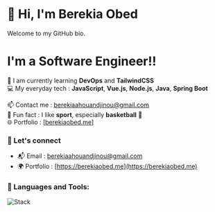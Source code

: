 # 👋 Hi, I'm Berekia Obed
Welcome to my GitHub bio.

# I'm a Software Engineer!! 

🌱 I am currently learning **DevOps** and **TailwindCSS**  
💻 My everyday tech : **JavaScript**, **Vue.js**, **Node.js**, **Java**, **Spring Boot**

📫 Contact me : [berekiaahouandjinou@gmail.com](mailto:berekiaahouandjinou@gmail.com)  
🏀 Fun fact : I like **sport**, especially **basketball** 🏀  
🌐 Portfolio : [[berekiaobed.me](https://berekiaobed.vercel.app/)]

### 💬 Let's connect

- 📬 Email : [berekiaahouandjinou@gmail.com](mailto:berekiaahouandjinou@gmail.com)  
- 🌍 Portfolio : [https://berekiaobed.me](https://berekiaobed.me)

### 🔧 Languages and Tools:

![Stack](https://skillicons.dev/icons?i=js,vue,nodejs,java,tailwind,docker,git,linux,spring,angular,vercel)

